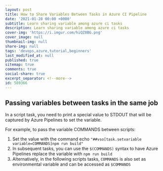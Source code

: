 ```yaml
---
layout: post
title: How to Share Variables Between Tasks in Azure CI Pipeline
date: '2021-01-28 00:00 +0000'
subtitle: Learn sharing variable among azure ci tasks
description: Learn sharing variable among azure ci tasks
cover-img: 'https://i.imgur.com/hiQZ0BG.png'
cover_image: null
thumbnail-img: null
share-img: null
tags: 'devops,azure,tutorial,beginners'
last_modified_at: null
published: true
sitemap: true
comments: true
social-share: true
excerpt_separator: <!--more-->
id: 589366
---
```


## Passing variables between tasks in the same job
In a script task, you need to print a special value to STDOUT that will be captured by Azure Pipelines to set the variable.


For example, to pass the variable COMMANDS between scripts:
1. Set the value with the command echo `"##vso[task.setvariable variable=COMMANDS]npm run build"`
2. In subsequent tasks, you can use the `$(COMMANDS)` syntax to have Azure Pipelines replace the variable with `npm run build`
3. Alternatively, in the following scripts tasks, `COMMANDS` is also set as environmental variable and can be accessed as `$COMMANDS`
